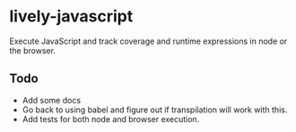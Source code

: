 # lively-javascript

Execute JavaScript and track coverage and runtime expressions in node or the browser.


## Todo

- Add some docs
- Go back to using babel and figure out if transpilation will work with this.
- Add tests for both node and browser execution. 
